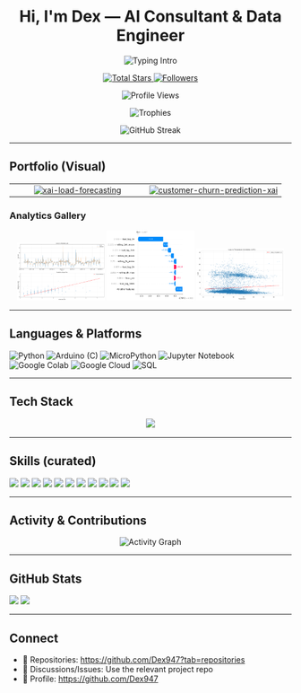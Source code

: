 <!-- Profile README for Dex947 -->

<h1 align="center">Hi, I'm Dex — AI Consultant & Data Engineer</h1>

<p align="center">
  <img src="https://readme-typing-svg.demolab.com?font=Fira+Code&pause=1000&center=true&vCenter=true&width=700&lines=AI+Consultant+%26+Data+Engineer;Predictive+Maintenance+%7C+Energy+Analytics+%7C+XAI;Time+Series+%7C+Anomaly+Detection+%7C+MLOps" alt="Typing Intro" />
</p>

<p align="center">
  <a href="https://github.com/Dex947?tab=repositories&sort=stargazers">
    <img alt="Total Stars" src="https://custom-icon-badges.herokuapp.com/badge/dynamic/json?logo=star&color=55960c&labelColor=488207&label=Stars&style=for-the-badge&query=%24.stars&url=https://api.github-star-counter.workers.dev/user/Dex947"/>
  </a>
  <a href="https://github.com/Dex947?tab=followers">
    <img alt="Followers" src="https://custom-icon-badges.herokuapp.com/github/followers/Dex947?color=236ad3&labelColor=1155ba&style=for-the-badge&logo=person-add&label=Follow&logoColor=white"/>
  </a>
</p>

<p align="center">
  <img src="https://komarev.com/ghpvc/?username=Dex947&style=for-the-badge&color=blue" alt="Profile Views"/>
</p>

<p align="center">
  <img src="https://github-profile-trophy.vercel.app/?username=Dex947&theme=gruvbox&no-frame=true&no-bg=true&margin-w=4" alt="Trophies"/>
</p>

<p align="center">
  <img src="https://streak-stats.demolab.com?user=Dex947&theme=gotham&hide_border=true" alt="GitHub Streak"/>
</p>

---

## Portfolio (Visual)

<table>
<tr>
<td width="50%" align="center">
  <a href="https://github.com/Dex947/xai-load-forecasting">
    <img src="https://github-readme-stats.vercel.app/api/pin/?username=Dex947&repo=xai-load-forecasting&theme=gotham" alt="xai-load-forecasting" />
  </a>
</td>
<td width="50%" align="center">
  <a href="https://github.com/Dex947/customer-churn-prediction-xai">
    <img src="https://github-readme-stats.vercel.app/api/pin/?username=Dex947&repo=customer-churn-prediction-xai&theme=gotham" alt="customer-churn-prediction-xai" />
  </a>
</td>
</tr>
</table>

### Analytics Gallery
<p align="center">
  <img src="https://raw.githubusercontent.com/Dex947/xai-load-forecasting/main/docs/figures/model_predictions.png" alt="Predictions vs Actual" width="31%"/>
  <img src="https://raw.githubusercontent.com/Dex947/xai-load-forecasting/main/docs/figures/shap_waterfall_example.png" alt="SHAP Waterfall" width="31%"/>
  <img src="https://raw.githubusercontent.com/Dex947/xai-load-forecasting/main/docs/figures/load_vs_temperature.png" alt="Load vs Temperature" width="31%"/>
</p>

---

## Languages & Platforms

<p>
  <img height="26" src="https://img.shields.io/badge/Python-3776AB?logo=python&logoColor=white" title="Python"/>
  <img height="26" src="https://img.shields.io/badge/Arduino%20(C)-00979D?logo=arduino&logoColor=white" title="Arduino (C)"/>
  <img height="26" src="https://img.shields.io/badge/MicroPython-2B2D2F?logo=python&logoColor=white" title="MicroPython"/>
  <img height="26" src="https://img.shields.io/badge/Jupyter%20Notebook-F37626?logo=jupyter&logoColor=white" title="Jupyter Notebook"/>
  <img height="26" src="https://img.shields.io/badge/Google%20Colab-F9AB00?logo=googlecolab&logoColor=white" title="Google Colab"/>
  <img height="26" src="https://img.shields.io/badge/Google%20Cloud-4285F4?logo=googlecloud&logoColor=white" title="Google Cloud"/>
  <img height="26" src="https://img.shields.io/badge/SQL-336791?logo=postgresql&logoColor=white" title="SQL"/>
</p>

---

## Tech Stack

<p align="center">
  <img src="https://skillicons.dev/icons?i=python,arduino,raspberrypi,pytorch,tensorflow,sklearn,pandas,numpy,jupyter,git,github,docker,airflow,gcp&perline=8" />
</p>

---

## Skills (curated)

<p>
  <img height="26" src="https://img.shields.io/badge/Time%20Series%20Forecasting-1D2F6F?logo=clockify&logoColor=white" />
  <img height="26" src="https://img.shields.io/badge/Time%20Series%20Analysis-0B7285?logo=clockify&logoColor=white" />
  <img height="26" src="https://img.shields.io/badge/Anomaly%20Detection-4F46E5?logo=detective&logoColor=white" />
  <img height="26" src="https://img.shields.io/badge/Predictive%20Maintenance-0E7490?logo=raspberrypi&logoColor=white" />
  <img height="26" src="https://img.shields.io/badge/ETL%20Pipelines-0A9396?logo=databricks&logoColor=white" />
  <img height="26" src="https://img.shields.io/badge/Data%20Visualization-0D9488?logo=plotly&logoColor=white" />
  <img height="26" src="https://img.shields.io/badge/Model%20Evaluation-6B7280?logo=google-analytics&logoColor=white" />
  <img height="26" src="https://img.shields.io/badge/PyTorch-EE4C2C?logo=pytorch&logoColor=white" />
  <img height="26" src="https://img.shields.io/badge/TensorFlow-FF6F00?logo=tensorflow&logoColor=white" />
  <img height="26" src="https://img.shields.io/badge/Pytest%20(Automated%20Testing)-0A9EDC?logo=pytest&logoColor=white" />
  <img height="26" src="https://img.shields.io/badge/Orchestration-3B82F6?logo=apacheairflow&logoColor=white" />
</p>

---

## Activity & Contributions

<p align="center">
  <img src="https://github-readme-activity-graph.vercel.app/graph?username=Dex947&theme=tokyo-night&hide_border=true&area=true" alt="Activity Graph"/>
</p>

---

## GitHub Stats

<p>
  <img height="150" src="https://github-readme-stats.vercel.app/api?username=Dex947&theme=gotham&show_icons=true&hide_title=true" />
  <img height="150" src="https://github-readme-stats.vercel.app/api/top-langs/?username=Dex947&layout=compact&theme=gotham&hide_title=true" />
</p>

---

## Connect

- 🔗 Repositories: https://github.com/Dex947?tab=repositories
- 💬 Discussions/Issues: Use the relevant project repo
- 📌 Profile: https://github.com/Dex947